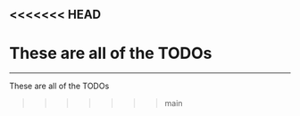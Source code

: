 <<<<<<< HEAD
---

These are all of the TODOs
=======
---

These are all of the TODOs



>>>>>>> main
